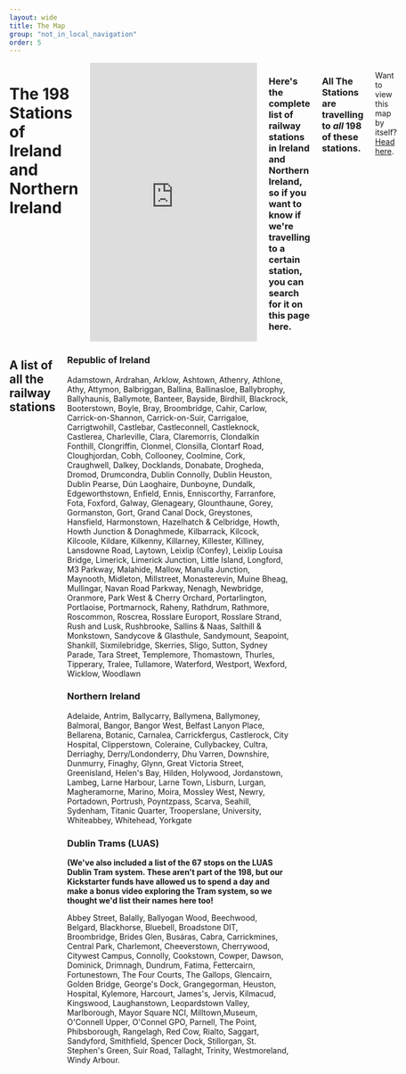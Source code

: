 ```yaml
---
layout: wide
title: The Map
group: "not_in_local_navigation"
order: 5
---
```

<div class="row padding-bottom-xlarge bgbox primary">
	<div class="columns medium-11 columns medium-push-1 padding-top-xlarge">
    <h1><strong>The 198 Stations</strong> of Ireland and Northern Ireland</h1>
		<iframe style="width:100%;height:500px; border:0;" src="http://www.allthestations.co.uk/map/allthestations-map.php"></iframe>
    <h3 class="lead">Here's the complete list of railway stations in Ireland and Northern Ireland, so if you want to know if we're travelling to a certain station, you can search for it on this page here.</h3>
         <h3 class="lead">All The Stations are travelling to <em>all</em> 198 of these stations.</h3>
		<p>Want to view this map by itself? <a href="http://www.allthestations.co.uk/map/">Head here</a>.</p>
  </div>
</div>

<div class="row padding-bottom-xlarge padding-top-xlarge">
	<div class="columns medium-10 columns medium-push-1 ">
				<h2>A list of all the railway stations</h2>
				<div class="col-md-8 col-md-offset-2 col-xs-10 col-xs-offset-1">
					<h3>Republic of Ireland</h3>
				  <p class="small">Adamstown, Ardrahan, Arklow, Ashtown, Athenry, Athlone, Athy, Attymon, Balbriggan, Ballina, Ballinasloe, Ballybrophy, Ballyhaunis, Ballymote, Banteer, Bayside, Birdhill, Blackrock, Booterstown, Boyle, Bray, Broombridge, Cahir, Carlow, Carrick-on-Shannon, Carrick-on-Suir, Carrigaloe, Carrigtwohill, Castlebar, Castleconnell, Castleknock, Castlerea, Charleville, Clara, Claremorris, Clondalkin Fonthill, Clongriffin, Clonmel, Clonsilla, Clontarf Road, Cloughjordan, Cobh, Collooney, Coolmine, Cork, Craughwell, Dalkey, Docklands, Donabate, Drogheda, Dromod, Drumcondra, Dublin Connolly, Dublin Heuston, Dublin Pearse, Dún Laoghaire, Dunboyne, Dundalk, Edgeworthstown, Enfield, Ennis, Enniscorthy, Farranfore, Fota, Foxford, Galway, Glenageary, Glounthaune, Gorey, Gormanston, Gort, Grand Canal Dock, Greystones, Hansfield, Harmonstown, Hazelhatch & Celbridge, Howth, Howth Junction & Donaghmede, Kilbarrack, Kilcock, Kilcoole, Kildare, Kilkenny, Killarney, Killester, Killiney, Lansdowne Road, Laytown, Leixlip (Confey), Leixlip Louisa Bridge, Limerick, Limerick Junction, Little Island, Longford, M3 Parkway, Malahide, Mallow, Manulla Junction, Maynooth, Midleton, Millstreet, Monasterevin, Muine Bheag, Mullingar, Navan Road Parkway, Nenagh, Newbridge, Oranmore, Park West & Cherry Orchard, Portarlington, Portlaoise, Portmarnock, Raheny, Rathdrum, Rathmore, Roscommon, Roscrea, Rosslare Europort, Rosslare Strand, Rush and Lusk, Rushbrooke, Sallins & Naas, Salthill & Monkstown, Sandycove & Glasthule, Sandymount, Seapoint, Shankill, Sixmilebridge, Skerries, Sligo, Sutton, Sydney Parade, Tara Street, Templemore, Thomastown, Thurles, Tipperary, Tralee, Tullamore, Waterford, Westport, Wexford, Wicklow, Woodlawn
</p>
<h3>Northern Ireland</h3><p class="small">Adelaide, Antrim, Ballycarry, Ballymena, Ballymoney, Balmoral, Bangor, Bangor West, Belfast Lanyon Place, Bellarena, Botanic, Carnalea, Carrickfergus, Castlerock, City Hospital, Clipperstown, Coleraine, Cullybackey, Cultra, Derriaghy, Derry/Londonderry, Dhu Varren, Downshire, Dunmurry, Finaghy, Glynn, Great Victoria Street, Greenisland, Helen's Bay, Hilden, Holywood, Jordanstown, Lambeg, Larne Harbour, Larne Town, Lisburn, Lurgan, Magheramorne, Marino, Moira, Mossley West, Newry, Portadown, Portrush, Poyntzpass, Scarva, Seahill, Sydenham, Titanic Quarter, Trooperslane, University, Whiteabbey, Whitehead, Yorkgate</p>
					
<h3>Dublin Trams (LUAS)</h3>
<p class="small"><strong>(We've also included a list of the 67 stops on the LUAS Dublin Tram system. These aren't part of the 198, but our Kickstarter funds have allowed us to spend a day and make a bonus video exploring the Tram system, so we thought we'd list their names here too!</strong></p>

<p class="small">Abbey Street, Balally, Ballyogan Wood, Beechwood, Belgard, Blackhorse, Bluebell, Broadstone DIT, Broombridge, Brides Glen, Busáras, Cabra, Carrickmines, Central Park, Charlemont, Cheeverstown, Cherrywood, Citywest Campus, Connolly, Cookstown, Cowper, Dawson, Dominick, Drimnagh, Dundrum, Fatima, Fettercairn, Fortunestown, The Four Courts, The Gallops, Glencairn, Golden Bridge, George's Dock, Grangegorman, Heuston, Hospital, Kylemore, Harcourt, James's, Jervis, Kilmacud, Kingswood, Laughanstown, Leopardstown Valley, Marlborough, Mayor Square NCI, Milltown,Museum, O'Connell Upper, O'Connel GPO, Parnell, The Point, Phibsborough, Rangelagh, Red Cow, Rialto, Saggart, Sandyford, Smithfield, Spencer Dock, Stillorgan, St. Stephen's Green, Suir Road, Tallaght, Trinity, Westmoreland, Windy Arbour.</p>
		      </div>
		</div>
	</div>
